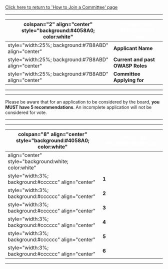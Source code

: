 [Click here to return to 'How to Join a Committee'
page](How_to_Join_a_Committee "wikilink")

-----

| colspan="2" align="center" style="background:\#4058A0; color:white" | <font color="white">**COMMITTEE APPLICATION FORM** |
| ------------------------------------------------------------------- | -------------------------------------------------- |
| style="width:25%; background:\#7B8ABD" align="center"               | **Applicant Name**                                 |
| style="width:25%; background:\#7B8ABD" align="center"               | **Current and past OWASP Roles**                   |
| style="width:25%; background:\#7B8ABD" align="center"               | **Committee Applying for**                         |

-----

-----

Please be aware that for an application to be considered by the board,
**you MUST have 5 recommendations**. An incomplete application will not
be considered for vote.

-----

-----

| colspan="8" align="center" style="background:\#4058A0; color:white" | <font color="white">**COMMITTEE RECOMMENDATIONS** |
| ------------------------------------------------------------------- | ------------------------------------------------- |
| align="center" style="background:white; color:white"                | <font color="black">                              |
| style="width:3%; background:\#cccccc" align="center"                | **1**                                             |
| style="width:3%; background:\#cccccc" align="center"                | **2**                                             |
| style="width:3%; background:\#cccccc" align="center"                | **3**                                             |
| style="width:3%; background:\#cccccc" align="center"                | **4**                                             |
| style="width:3%; background:\#cccccc" align="center"                | **5**                                             |
| style="width:3%; background:\#cccccc" align="center"                | **6**                                             |

-----